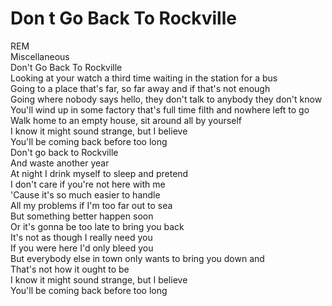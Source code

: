 # Don t Go Back To Rockville

REM  
Miscellaneous  
Don't Go Back To Rockville  
Looking at your watch a third time waiting in the station for a bus  
Going to a place that's far, so far away and if that's not enough  
Going where nobody says hello, they don't talk to anybody they don't know  
You'll wind up in some factory that's full time filth and nowhere left to go  
Walk home to an empty house, sit around all by yourself  
I know it might sound strange, but I believe  
You'll be coming back before too long  
Don't go back to Rockville  
And waste another year  
At night I drink myself to sleep and pretend  
I don't care if you're not here with me  
'Cause it's so much easier to handle  
All my problems if I'm too far out to sea  
But something better happen soon  
Or it's gonna be too late to bring you back  
It's not as though I really need you  
If you were here I'd only bleed you  
But everybody else in town only wants to bring you down and  
That's not how it ought to be  
I know it might sound strange, but I believe  
You'll be coming back before too long
